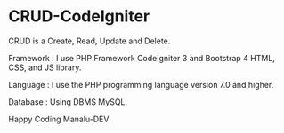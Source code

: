 # CRUD-CodeIgniter
CRUD is a Create, Read, Update and Delete.

Framework :
I use PHP Framework CodeIgniter 3 and Bootstrap 4 HTML, CSS, and JS library.

Language :
I use the PHP programming language version 7.0 and higher.

Database :
Using DBMS MySQL.

Happy Coding
Manalu-DEV
